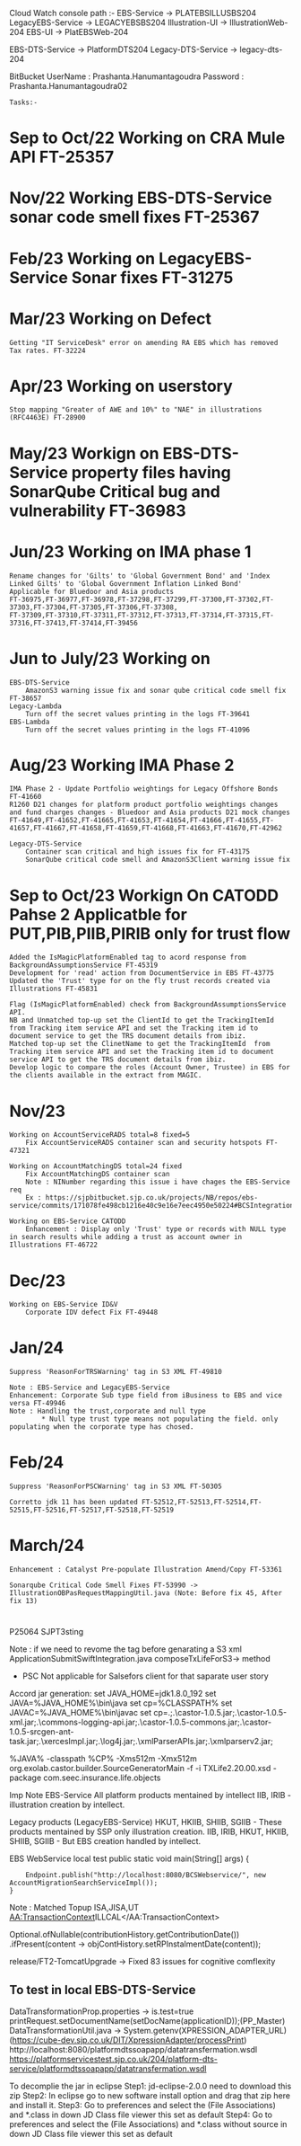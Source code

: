 Cloud Watch console path :-
EBS-Service -> PLATEBSILLUSBS204
LegacyEBS-Service -> LEGACYEBSBS204
Illustration-UI -> IllustrationWeb-204
EBS-UI -> PlatEBSWeb-204

EBS-DTS-Service -> PlatformDTS204
Legacy-DTS-Service -> legacy-dts-204

BitBucket 
UserName : Prashanta.Hanumantagoudra
Password : Prashanta.Hanumantagoudra02

	Tasks:-

# Sep to Oct/22 Working on CRA Mule API FT-25357

# Nov/22 Working EBS-DTS-Service sonar code smell fixes FT-25367

# Feb/23 Working on LegacyEBS-Service Sonar fixes FT-31275

# Mar/23 Working on Defect 
	Getting "IT ServiceDesk" error on amending RA EBS which has removed Tax rates. FT-32224

# Apr/23 Working on userstory
	Stop mapping "Greater of AWE and 10%" to "NAE" in illustrations (RFC4463E) FT-28900
	
# May/23 Workign on EBS-DTS-Service property files having SonarQube Critical bug and vulnerability FT-36983
	
# Jun/23 Working on IMA phase 1
	Rename changes for 'Gilts' to 'Global Government Bond' and 'Index Linked Gilts' to 'Global Government Inflation Linked Bond'
	Applicable for Bluedoor and Asia products 
	FT-36975,FT-36977,FT-36978,FT-37298,FT-37299,FT-37300,FT-37302,FT-37303,FT-37304,FT-37305,FT-37306,FT-37308,
	FT-37309,FT-37310,FT-37311,FT-37312,FT-37313,FT-37314,FT-37315,FT-37316,FT-37413,FT-37414,FT-39456
	
# Jun to July/23 Working on 
	EBS-DTS-Service
		AmazonS3 warning issue fix and sonar qube critical code smell fix FT-38657
	Legacy-Lambda
		Turn off the secret values printing in the logs FT-39641
	EBS-Lambda
		Turn off the secret values printing in the logs FT-41096
	
# Aug/23 Working IMA Phase 2 
	IMA Phase 2 - Update Portfolio weightings for Legacy Offshore Bonds  FT-41660 
	R1260 D21 changes for platform product portfolio weightings changes and fund charges changes - Bluedoor and Asia products D21 mock changes
	FT-41649,FT-41652,FT-41665,FT-41653,FT-41654,FT-41666,FT-41655,FT-41657,FT-41667,FT-41658,FT-41659,FT-41668,FT-41663,FT-41670,FT-42962
	
	Legacy-DTS-Service
		Container scan critical and high issues fix for FT-43175
		SonarQube critical code smell and AmazonS3Client warning issue fix
	
# Sep to Oct/23 Workign On CATODD Pahse 2 Applicatble for PUT,PIB,PIIB,PIRIB only for trust flow
	Added the IsMagicPlatformEnabled tag to acord response from BackgroundAssumptionsService FT-45319
	Development for 'read' action from DocumentService in EBS FT-43775
	Updated the 'Trust' type for on the fly trust records created via Illustrations FT-45831
	
	Flag (IsMagicPlatformEnabled) check from BackgroundAssumptionsService API.
	NB and Unmatched top-up set the ClientId to get the TrackingItemId from Tracking item service API and set the Tracking item id to document service to get the TRS document details from ibiz.
	Matched top-up set the ClinetName to get the TrackingItemId  from Tracking item service API and set the Tracking item id to document service API to get the TRS document details from ibiz.
	Develop logic to compare the roles (Account Owner, Trustee) in EBS for the clients available in the extract from MAGIC.
	
# Nov/23 
	Working on AccountServiceRADS total=8 fixed=5
		Fix AccountServiceRADS container scan and security hotspots FT-47321
	
	Working on AccountMatchingDS total=24 fixed
		Fix AccountMatchingDS container scan
		Note : NINumber regarding this issue i have chages the EBS-Service req 
		Ex : https://sjpbitbucket.sjp.co.uk/projects/NB/repos/ebs-service/commits/171078fe498cb1216e40c9e16e7eec4950e50224#BCSIntegration%2Fsrc%2Fmain%2Fjava%2Fcom%2Fseec%2Finsurance%2Flife%2Fillustrationinquiry%2Fintegration%2Fswiftdb%2FCompoundIllustrationInquiry.java
	
	Working on EBS-Service CATODD
		Enhancement : Display only 'Trust' type or records with NULL type in search results while adding a trust as account owner in Illustrations FT-46722
			
# Dec/23
	Working on EBS-Service ID&V
		Corporate IDV defect Fix FT-49448
		
# Jan/24
	Suppress 'ReasonForTRSWarning' tag in S3 XML FT-49810
	
	Note : EBS-Service and LegacyEBS-Service
	Enhancement: Corporate Sub type field from iBusiness to EBS and vice versa FT-49946
	Note : Handling the trust,corporate and null type 
			* Null type trust type means not populating the field. only populating when the corporate type has chosed.
			
# Feb/24
	Suppress 'ReasonForPSCWarning' tag in S3 XML FT-50305
	
	Corretto jdk 11 has been updated FT-52512,FT-52513,FT-52514,FT-52515,FT-52516,FT-52517,FT-52518,FT-52519
	
# March/24
	Enhancement : Catalyst Pre-populate Illustration Amend/Copy FT-53361
	
	Sonarqube Critical Code Smell Fixes FT-53990 -> IllustrationOBPasRequestMappingUtil.java (Note: Before fix 45, After fix 13)
	
#

P25064
SJPT3sting

Note : if we need to revome the tag before genarating a S3 xml 
ApplicationSubmitSwiftIntegration.java
	composeTxLifeForS3-> method
	
* PSC Not applicable for Salsefors client for that saparate user story

	
 Accord jar generation:	
set JAVA_HOME=jdk1.8.0_192
set JAVA=%JAVA_HOME%\bin\java
set cp=%CLASSPATH%
set JAVAC=%JAVA_HOME%\bin\javac 
set cp=.;.\castor-1.0.5.jar;.\castor-1.0.5-xml.jar;.\commons-logging-api.jar;.\castor-1.0.5-commons.jar;.\castor-1.0.5-srcgen-ant-task.jar;.\xercesImpl.jar;.\log4j.jar;.\xmlParserAPIs.jar;.\xmlparserv2.jar;
 
%JAVA% -classpath %CP%  -Xms512m -Xmx512m org.exolab.castor.builder.SourceGeneratorMain -f -i TXLife2.20.00.xsd  -package com.seec.insurance.life.objects

 Imp Note
 EBS-Service
 All platform products mentained by intellect
 IIB, IRIB - illustration creation by  intellect.
 
 Legacy products (LegacyEBS-Service)
 HKUT, HKIIB, SHIIB, SGIIB - These products mentained by SSP only illustration creation.
 IIB, IRIB, HKUT, HKIIB, SHIIB, SGIIB - But EBS creation handled by  intellect.
 
 EBS WebService local test
 public static void main(String[] args) {
		
		Endpoint.publish("http://localhost:8080/BCSWebservice/", new AccountMigrationSearchServiceImpl());
	}
	
Note : Matched Topup 
ISA,JISA,UT <AA:TransactionContext>ILLCAL</AA:TransactionContext>


Optional.ofNullable(contributionHistory.getContributionDate())
			.ifPresent(content -> objContHistory.setRPInstalmentDate(content));
			
release/FT2-TomcatUpgrade -> Fixed 83 issues for cognitive comflexity


To test in local EBS-DTS-Service
----------------------------------------------------
DataTransformationProp.properties -> is.test=true
printRequest.setDocumentName(setDocName(applicationID));(PP_Master)
DataTransformationUtil.java -> System.getenv(XPRESSION_ADAPTER_URL)(https://cube-dev.sjp.co.uk/DIT/XpressionAdapter/processPrint)
http://localhost:8080/platformdtssoapapp/datatransfermation.wsdl
https://platformservicestest.sjp.co.uk/204/platform-dts-service/platformdtssoapapp/datatransfermation.wsdl


To decomplie the jar in eclipse 
Step1: jd-eclipse-2.0.0 need to download this zip
Step2: In eclipse go to new software install option and drag that zip here and install it.
Step3: Go to preferences and select the (File Associations) and *.class in down JD Class file viewer this set as default
Step4: Go to preferences and select the (File Associations) and *.class without source in down JD Class file viewer this set as default










